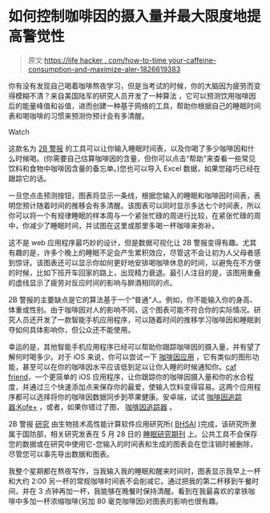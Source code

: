 # 如何控制咖啡因的摄入量并最大限度地提高警觉性

> 原文:[https://life hacker . com/how-to-time your-caffeine-consumption-and-maximize-aler-1826619383](https://lifehacker.com/how-to-time-your-caffeine-consumption-and-maximize-aler-1826619383)

你有没有发现自己喝着咖啡熬夜学习，但是当考试的时候，你的大脑因为疲劳而变得模糊不清？来自美国陆军的研究人员开发了一种算法 ，它可以预测饮用咖啡因后的能量峰值和谷值，进而创建一种基于网络的工具，帮助你根据自己的睡眠时间表和喝咖啡的习惯来预测你预计会有多清醒。

Watch

这款名为 [2B 警报](https://2b-alert-web.bhsai.org/2b-alert-web/home.xhtml) 的工具可以让你输入睡眠时间表，以及你喝了多少咖啡因和什么时候喝。(你需要自己估算咖啡因的含量，但你可以点击“帮助”来查看一些常见饮料和食物中咖啡因含量的备忘单。)您也可以导入 Excel 数据，如果您碰巧已经在跟踪它的话。

一旦您点击预测按钮，图表将显示一条线，根据您输入的睡眠和咖啡因时间表，表明您预计随着时间的推移会有多清醒。该图表可以同时显示多达七个时间表，所以你可以将一个有规律睡眠的样本周与一个紧张忙碌的周进行比较，在紧张忙碌的周中，你减少了睡眠时间，并试图在这里或那里多喝一杯咖啡来弥补。

这不是 web 应用程序最巧妙的设计，但是数据可视化让 2B 警报变得有趣。尤其有趣的是，许多个晚上的睡眠不足会产生累积效应，尽管这不会让初为人父母者感到惊讶。该图表还可以显示你如何更好地安排喝咖啡休息的时间，以避免在不方便的时候，比如下班开车回家的路上，出现精力衰退。最引人注目的是，该图用重叠的虚线显示了疲劳对反应时间的影响与醉酒相同的点。

2B 警报的主要缺点是它的算法基于一个“普通”人。例如，你不能输入你的身高、体重或性别。由于咖啡因对人的影响不同，这个图表可能不符合你的实际情况。研究人员还开发了一款智能手机应用程序，可以随着时间的推移学习咖啡因和睡眠剥夺如何具体影响你，但公众还不能使用。

幸运的是，其他智能手机应用程序已经可以帮助你跟踪咖啡因的摄入量，并有望了解何时喝多少。对于 iOS 来说，你可以尝试一下 [咖啡因应用](https://itunes.apple.com/us/app/caffeine-app-track-caffeine/id1045959983?mt=8) ，它有类似的图形功能，甚至可以在你的咖啡因水平应该低到足以让你入睡的时候通知你。[caf friend](https://itunes.apple.com/us/app/caffiend-caffeine-tracker/id970274770?mt=8)，一个更简单的 iOS 应用程序，让你跟踪你的咖啡因摄入量和你的水合程度，并通过三个快速添加点来保存你的最爱，使输入饮料变得容易。这两个应用程序都可以选择将你的咖啡因数据同步到苹果健康。安卓端，试试 [咖啡因追踪器:Kofe+](https://play.google.com/store/apps/details?id=sleeping_vityaz.trackmycaffeine) ，或者，如果你错过了图， [咖啡因追踪器](https://play.google.com/store/apps/details?id=com.cafapppro) 。

2B 警报 [研究](http://bhsai.org/pubs/Reifman_2016_2B_Alert_Web.pdf) 由生物技术高性能计算软件应用研究所( [BHSAI](http://bhsai.org) )完成，该研究所隶属于国防部，相关研究发表在 5 月 28 日的 [睡眠研究期刊](https://onlinelibrary.wiley.com/doi/full/10.1111/jsr.12711) 上。公共工具不会保存您的数据或在研究中使用它-您输入的时间表和生成的图表会在您注销时被删除，尽管您可以事先导出数据和图表。

我整个星期都在熬夜写作，当我输入我的睡眠和醒来时间时，图表显示我早上一杯和大约 2:00 另一杯的常规咖啡时间表不会削减它。通过把我的第二杯移到午餐时间，并在 3 点钟再加一杯，我能够在晚餐时保持清醒。看到在我最喜欢的拿铁咖啡中多加一杯浓缩咖啡(另加 80 毫克咖啡因)对图表的影响也很有趣。